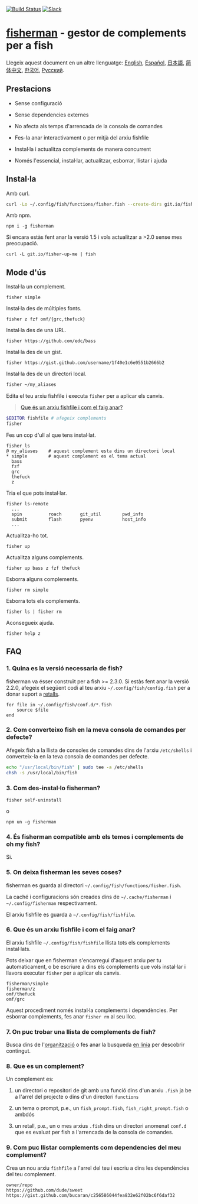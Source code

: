 [slack-link]: https://fisherman-wharf.herokuapp.com
[slack-badge]: https://fisherman-wharf.herokuapp.com/badge.svg
[travis-link]: https://travis-ci.org/fisherman/fisherman
[travis-badge]: https://img.shields.io/travis/fisherman/fisherman.svg

[organització]: https://github.com/fisherman
[fish shell]: https://github.com/fish-shell/fish-shell
[fisherman]: http://fisherman.sh
[en línia]: http://fisherman.sh/#search

[English]: ../../README.md
[Español]: docs/es-ES
[简体中文]: docs/zh-CN
[日本語]: docs/jp-JA
[한국어]: docs/ko-KR
[Русский]: docs/ru-RU
[Català]: docs/ca-ES

[![Build Status][travis-badge]][travis-link]
[![Slack][slack-badge]][slack-link]

# [fisherman] - gestor de complements per a fish

Llegeix aquest document en un altre llenguatge: [English], [Español], [日本語], [简体中文], [한국어], [Русский].

## Prestacions

* Sense configuració

* Sense dependencies externes

* No afecta als temps d'arrencada de la consola de comandes

* Fes-la anar interactivament o per mitjà del arxiu fishfile

* Instal·la i actualitza complements de manera concurrent

* Només l'essencial, instal·lar, actualitzar, esborrar, llistar i ajuda

## Instal·la

Amb curl.

```sh
curl -Lo ~/.config/fish/functions/fisher.fish --create-dirs git.io/fisherman
```

Amb npm.

```
npm i -g fisherman
```

Si encara estàs fent anar la versió 1.5 i vols actualitzar a >2.0 sense mes preocupació.

```
curl -L git.io/fisher-up-me | fish
```

## Mode d'ús

Instal·la un complement.

```
fisher simple
```

Instal·la des de múltiples fonts.

```
fisher z fzf omf/{grc,thefuck}
```

Instal·la des de una URL.

```
fisher https://github.com/edc/bass
```

Instal·la des de un gist.

```
fisher https://gist.github.com/username/1f40e1c6e0551b2666b2
```

Instal·la des de un directori local.

```sh
fisher ~/my_aliases
```

Edita el teu arxiu fishfile i executa `fisher` per a aplicar els canvis.

> [Que és un arxiu fishfile i com el faig anar?](#6-que-és-un-arxiu-fishfile-i-com-el-faig-anar)

```sh
$EDITOR fishfile # afegeix complements
fisher
```

Fes un cop d'ull al que tens instal·lat.

```ApacheConf
fisher ls
@ my_aliases    # aquest complement esta dins un directori local
* simple        # aquest complement es el tema actual
  bass
  fzf
  grc
  thefuck
  z
```

Tria el que pots instal·lar.

```ApacheConf
fisher ls-remote
  ...
  spin          roach       git_util        pwd_info
  submit        flash       pyenv           host_info
  ...
```

Actualitza-ho tot.

```
fisher up
```

Actualitza alguns complements.

```
fisher up bass z fzf thefuck
```

Esborra alguns complements.

```
fisher rm simple
```

Esborra tots els complements.

```
fisher ls | fisher rm
```

Aconsegueix ajuda.

```
fisher help z
```

## FAQ

### 1. Quina es la versió necessaria de fish?

fisherman va ésser construït per a fish >= 2.3.0. Si estàs fent anar la versió 2.2.0,
afegeix el següent codi al teu arxiu `~/.config/fish/config.fish` per a donar suport a [retalls](#8-que-es-un-complement).

```fish
for file in ~/.config/fish/conf.d/*.fish
    source $file
end
```

### 2. Com converteixo fish en la meva consola de comandes per defecte?

Afegeix fish a la llista de consoles de comandes dins de l'arxiu `/etc/shells` i converteix-la en la teva consola de comandes per defecte.

```sh
echo "/usr/local/bin/fish" | sudo tee -a /etc/shells
chsh -s /usr/local/bin/fish
```

### 3. Com des-instal·lo fisherman?

```fish
fisher self-uninstall
```

o

```
npm un -g fisherman
```

### 4. És fisherman compatible amb els temes i complements de oh my fish?

Si.

### 5. On deixa fisherman les seves coses?

fisherman es guarda al directori `~/.config/fish/functions/fisher.fish`.

La caché i configuracions són creades dins de `~/.cache/fisherman` i `~/.config/fisherman` respectivament.

El arxiu fishfile es guarda a `~/.config/fish/fishfile`.

### 6. Que és un arxiu fishfile i com el faig anar?

El arxiu fishfile `~/.config/fish/fishfile` llista tots els complements instal·lats.

Pots deixar que en fisherman s'encarregui d'aquest arxiu per tu automaticament, o be escriure a dins els complements que vols instal·lar i llavors executar `fisher` per a aplicar els canvis.

```
fisherman/simple
fisherman/z
omf/thefuck
omf/grc
```

Aquest procediment només instal·la complements i dependències. Per esborrar complements, fes anar `fisher rm` al seu lloc.

### 7. On puc trobar una llista de complements de fish?

Busca dins de l'[organització] o fes anar la busqueda [en línia] per descobrir contingut.

### 8. Que es un complement?

Un complement es:

1. un directori o repositori de git amb una funció dins d'un arxiu `.fish` ja be a l'arrel del projecte o dins d'un directori `functions`

2. un tema o prompt, p.e., un `fish_prompt.fish`, `fish_right_prompt.fish` o ambdós

3. un retall, p.e., un o mes arxius `.fish` dins un directori anomenat `conf.d` que es evaluat per fish a l'arrencada de la consola de comandes.

### 9. Com puc llistar complements com dependencies del meu complement?

Crea un nou arxiu `fishfile` a l'arrel del teu i escriu a dins les dependències del teu complement.

```fish
owner/repo
https://github.com/dude/sweet
https://gist.github.com/bucaran/c256586044fea832e62f02bc6f6daf32
```
